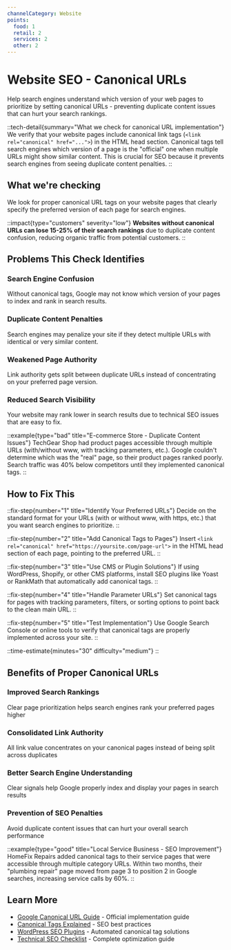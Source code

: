 ```yaml
---
channelCategory: Website
points:
  food: 1
  retail: 2
  services: 2
  other: 2
---
```


# Website SEO - Canonical URLs

Help search engines understand which version of your web pages to prioritize by setting canonical URLs - preventing duplicate content issues that can hurt your search rankings.

::tech-detail{summary="What we check for canonical URL implementation"}
We verify that your website pages include canonical link tags (`<link rel="canonical" href="...">`) in the HTML head section. Canonical tags tell search engines which version of a page is the "official" one when multiple URLs might show similar content. This is crucial for SEO because it prevents search engines from seeing duplicate content penalties.
::

## What we're checking

We look for proper canonical URL tags on your website pages that clearly specify the preferred version of each page for search engines.

::impact{type="customers" severity="low"}
**Websites without canonical URLs can lose 15-25% of their search rankings** due to duplicate content confusion, reducing organic traffic from potential customers.
::

## Problems This Check Identifies

### Search Engine Confusion
Without canonical tags, Google may not know which version of your pages to index and rank in search results.

### Duplicate Content Penalties
Search engines may penalize your site if they detect multiple URLs with identical or very similar content.

### Weakened Page Authority
Link authority gets split between duplicate URLs instead of concentrating on your preferred page version.

### Reduced Search Visibility
Your website may rank lower in search results due to technical SEO issues that are easy to fix.

::example{type="bad" title="E-commerce Store - Duplicate Content Issues"}
TechGear Shop had product pages accessible through multiple URLs (with/without www, with tracking parameters, etc.). Google couldn't determine which was the "real" page, so their product pages ranked poorly. Search traffic was 40% below competitors until they implemented canonical tags.
::

## How to Fix This

::fix-step{number="1" title="Identify Your Preferred URLs"}
Decide on the standard format for your URLs (with or without www, with https, etc.) that you want search engines to prioritize.
::

::fix-step{number="2" title="Add Canonical Tags to Pages"}
Insert `<link rel="canonical" href="https://yoursite.com/page-url">` in the HTML head section of each page, pointing to the preferred URL.
::

::fix-step{number="3" title="Use CMS or Plugin Solutions"}
If using WordPress, Shopify, or other CMS platforms, install SEO plugins like Yoast or RankMath that automatically add canonical tags.
::

::fix-step{number="4" title="Handle Parameter URLs"}
Set canonical tags for pages with tracking parameters, filters, or sorting options to point back to the clean main URL.
::

::fix-step{number="5" title="Test Implementation"}
Use Google Search Console or online tools to verify that canonical tags are properly implemented across your site.
::

::time-estimate{minutes="30" difficulty="medium"}
::

## Benefits of Proper Canonical URLs

### Improved Search Rankings
Clear page prioritization helps search engines rank your preferred pages higher

### Consolidated Link Authority
All link value concentrates on your canonical pages instead of being split across duplicates

### Better Search Engine Understanding
Clear signals help Google properly index and display your pages in search results

### Prevention of SEO Penalties
Avoid duplicate content issues that can hurt your overall search performance

::example{type="good" title="Local Service Business - SEO Improvement"}
HomeFix Repairs added canonical tags to their service pages that were accessible through multiple category URLs. Within two months, their "plumbing repair" page moved from page 3 to position 2 in Google searches, increasing service calls by 60%.
::

## Learn More

- [Google Canonical URL Guide](https://developers.google.com/search/docs/crawling-indexing/consolidate-duplicate-urls) - Official implementation guide
- [Canonical Tags Explained](https://moz.com/learn/seo/canonicalization) - SEO best practices
- [WordPress SEO Plugins](https://wordpress.org/plugins/wordpress-seo/) - Automated canonical tag solutions
- [Technical SEO Checklist](https://backlinko.com/technical-seo-guide) - Complete optimization guide 